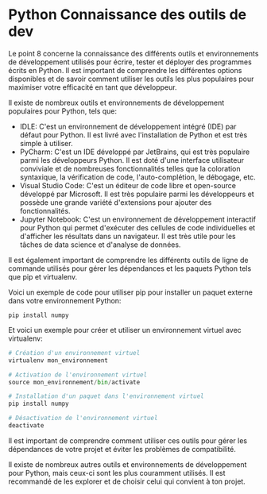 # Python Connaissance des outils de dev

Le point 8 concerne la connaissance des différents outils et environnements de développement utilisés pour écrire, tester et déployer des programmes écrits en Python. Il est important de comprendre les différentes options disponibles et de savoir comment utiliser les outils les plus populaires pour maximiser votre efficacité en tant que développeur.

Il existe de nombreux outils et environnements de développement populaires pour Python, tels que:

* IDLE: C'est un environnement de développement intégré (IDE) par défaut pour Python. Il est livré avec l'installation de Python et est très simple à utiliser.
* PyCharm: C'est un IDE développé par JetBrains, qui est très populaire parmi les développeurs Python. Il est doté d'une interface utilisateur conviviale et de nombreuses fonctionnalités telles que la coloration syntaxique, la vérification de code, l'auto-complétion, le débogage, etc.
* Visual Studio Code: C'est un éditeur de code libre et open-source développé par Microsoft. Il est très populaire parmi les développeurs et possède une grande variété d'extensions pour ajouter des fonctionnalités.
* Jupyter Notebook: C'est un environnement de développement interactif pour Python qui permet d'exécuter des cellules de code individuelles et d'afficher les résultats dans un navigateur. Il est très utile pour les tâches de data science et d'analyse de données.

Il est également important de comprendre les différents outils de ligne de commande utilisés pour gérer les dépendances et les paquets Python tels que pip et virtualenv.

Voici un exemple de code pour utiliser pip pour installer un paquet externe dans votre environnement Python:

```shell
pip install numpy
```

Et voici un exemple pour créer et utiliser un environnement virtuel avec virtualenv:

```python
# Création d'un environnement virtuel
virtualenv mon_environnement

# Activation de l'environnement virtuel
source mon_environnement/bin/activate

# Installation d'un paquet dans l'environnement virtuel
pip install numpy

# Désactivation de l'environnement virtuel
deactivate
```

Il est important de comprendre comment utiliser ces outils pour gérer les dépendances de votre projet et éviter les problèmes de compatibilité.

Il existe de nombreux autres outils et environnements de développement pour Python, mais ceux-ci sont les plus couramment utilisés. Il est recommandé de les explorer et de choisir celui qui convient à ton projet.
